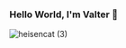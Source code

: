 ### Hello World, I'm Valter 👋


                                              
![heisencat (3)](https://user-images.githubusercontent.com/86700996/181463336-2834cf55-ba9f-4111-9306-f7d3de0edb59.png)
